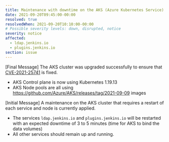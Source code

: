 ```yaml
---
title: Maintenance with downtime on the AKS (Azure Kubernetes Service) cluster `publick8s`
date: 2021-09-20T09:45:00-00:00
resolved: true
resolvedWhen: 2021-09-20T10:10:00-00:00
# Possible severity levels: down, disrupted, notice
severity: notice
affected:
  - ldap.jenkins.io
  - plugins.jenkins.io
section: issue
---
```


[Final Message]
The AKS cluster was upgraded successfully to ensure that [CVE-2021-25741](https://github.com/Azure/AKS/issues/2547) is fixed.

- AKS Control plane is now using Kubernetes 1.19.13
- AKS Node pools are all using <https://github.com/Azure/AKS/releases/tag/2021-09-09> images

[Initial Message]
A maintenance on the AKS cluster that requires a restart of each service and node is currently applied.

- The services `ldap.jenkins.io` and `plugins.jenkins.io` will be restarted
  with an expected downtime of 3 to 5 minutes (time for AKS to bind the data volumes)
- All other services should remain up and running.
